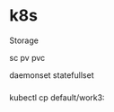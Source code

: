 # k8s
Storage

sc
pv
pvc

daemonset
statefullset


###
kubectl cp <local Path> default/work3:<remote Path>

